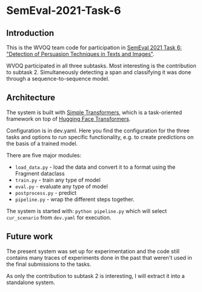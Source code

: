 # SemEval-2021-Task-6

## Introduction
This is the WVOQ team code for participation in [SemEval 2021 Task 6: "Detection of Persuasion Techniques in Texts and Images"](https://propaganda.math.unipd.it/semeval2021task6/index.html).

WVOQ participated in all three subtasks. Most interesting is the contribution to subtask 2. Simultaneously detecting a span and classifying it was done through a sequence-to-sequence model.

## Architecture

The system is built with [Simple Transformers](https://simpletransformers.ai/), which is a task-oriented framework on top of [Hugging Face Transformers](https://huggingface.co/transformers/).

Configuration is in dev.yaml. Here you find the configuration for the three tasks and options to run specific functionality, e.g. to create predictions on the basis of a trained model.

There are five major modules:
* `load_data.py` - load the data and convert it to a format using the Fragment dataclass
* `train.py` - train any type of model
* `eval.py` - evaluate any type of model
* `postprocess.py` - predict
* `pipeline.py` - wrap the different steps together.

The system is started with: `python pipeline.py` which will select `cur_scenario` from `dev.yaml` for execution.

## Future work

The present system was set up for experimentation and the code still contains many traces of experiments done in the past that weren't used in the final submissions to the tasks.

As only the contribution to subtask 2 is interesting, I will extract it into a standalone system.


